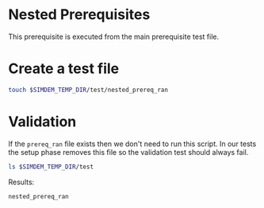 # Nested Prerequisites

This prerequisite is executed from the main prerequisite test file.

# Create a test file

```bash
touch $SIMDEM_TEMP_DIR/test/nested_prereq_ran
```

# Validation

If the `prereq_ran` file exists then we don't need to run this
script. In our tests the setup phase removes this file so the
validation test should always fail.

```bash
ls $SIMDEM_TEMP_DIR/test
```

Results:

```expected_similarity=0.5
nested_prereq_ran
```
